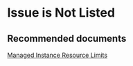 <properties
	pageTitle="Management/Issue is not listed"
	description="Management/Issue is not listed"
	service="microsoft.sql"
	resource="servers"
	authors="MladjoA"
	displayOrder=""
	selfHelpType="generic"
	supportTopicIds="32594726"
	resourceTags=""
	productPesIds="16259"
	cloudEnvironments="public"
/>

# Issue is Not Listed

## **Recommended documents**
[Managed Instance Resource Limits](https://docs.microsoft.com/en-us/azure/sql-database/sql-database-managed-instance-resource-limits)

